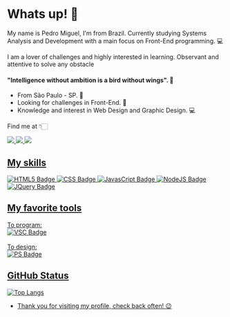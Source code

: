 # Whats up! 👋

My name is Pedro Miguel, I'm from Brazil. Currently studying Systems Analysis and Development with a main focus on Front-End programming. 💻 

I am a lover of challenges and highly interested in learning. Observant and attentive to solve any obstacle

#### "Intelligence without ambition is a bird without wings". 🧠

-  From São Paulo - SP. 📍 
-  Looking for challenges in Front-End. 🏡
- Knowledge and interest in Web Design and Graphic Design. 💻

Find me at 👇🏻

<a href="https://github.com/pedromgotlib"><img src="https://img.shields.io/badge/GitHub-100000?style=for-the-badge&logo=github&logoColor=white"/> <a href="https://www.linkedin.com/in/pedro-miguel-gotlib-consoli-95b979208/"><img src="https://img.shields.io/badge/LinkedIn-0077B5?style=for-the-badge&logo=linkedin&logoColor=white"/> <a href="https://www.behance.net/pedromgotlib"><img src="https://img.shields.io/badge/-Behance-blue?style=for-the-badge&logo=behance&logoColor=white"/>

## My skills

![HTML5 Badge](https://img.shields.io/badge/HTML5-E34F26?style=for-the-badge&logo=html5&logoColor=white) ![CSS Badge](https://img.shields.io/badge/CSS3-1572B6?style=for-the-badge&logo=css3&logoColor=white) ![JavasCript Badge](https://img.shields.io/badge/JavaScript-F7DF1E?style=for-the-badge&logo=javascript&logoColor=black) ![NodeJS Badge](https://img.shields.io/badge/Node.js-43853D?style=for-the-badge&logo=node.js&logoColor=white) ![JQuery Badge](https://img.shields.io/badge/jQuery-0769AD?style=for-the-badge&logo=jquery&logoColor=white)

## My favorite tools
To program: <br>
![VSC Badge](https://img.shields.io/badge/Visual_Studio_Code-0078D4?style=for-the-badge&logo=visual%20studio%20code&logoColor=white)
<br><br>
To design: <br>
![PS Badge](https://img.shields.io/badge/Adobe%20Photoshop-00255e?style=for-the-badge&logo=Adobe%20Photoshop&logoColor=white)


## GitHub Status

![Top Langs](https://github-readme-stats.vercel.app/api/top-langs/?username=pedromgotlib&layout=compact)


- Thank you for visiting my profile, check back often! 😉
